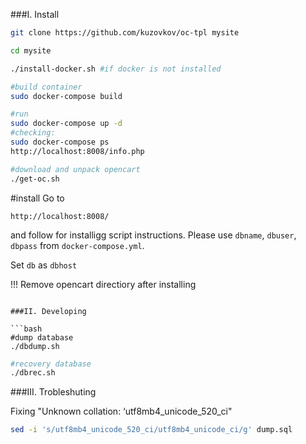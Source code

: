 ###I. Install

```bash
git clone https://github.com/kuzovkov/oc-tpl mysite

cd mysite

./install-docker.sh #if docker is not installed

#build container
sudo docker-compose build

#run
sudo docker-compose up -d
#checking:
sudo docker-compose ps
http://localhost:8008/info.php

#download and unpack opencart
./get-oc.sh
```


#install
Go to 
```
http://localhost:8008/

```
and follow for installigg script instructions. 
Please use `dbname`, `dbuser`, `dbpass` from `docker-compose.yml`.

Set `db` as `dbhost`

!!! Remove opencart directiory after installing 

```

###II. Developing

```bash
#dump database
./dbdump.sh
```

```bash
#recovery database
./dbrec.sh
```    

###III. Trobleshuting
    
Fixing "Unknown collation: ‘utf8mb4_unicode_520_ci"

```bash
sed -i 's/utf8mb4_unicode_520_ci/utf8mb4_unicode_ci/g' dump.sql
```